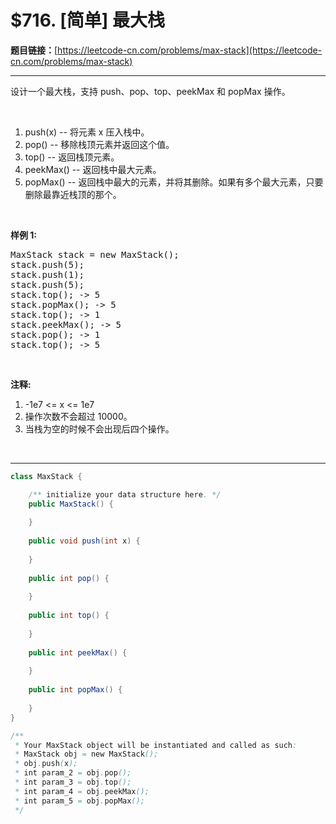 # $716. [简单] 最大栈

**题目链接：**[https://leetcode-cn.com/problems/max-stack](https://leetcode-cn.com/problems/max-stack)

---

<div class="content__1Y2H">
 <div class="notranslate">
  <p>设计一个最大栈，支持 push、pop、top、peekMax 和 popMax 操作。</p> 
  <p>&nbsp;</p> 
  <ol> 
   <li>push(x) -- 将元素 x 压入栈中。</li> 
   <li>pop() -- 移除栈顶元素并返回这个值。</li> 
   <li>top() -- 返回栈顶元素。</li> 
   <li>peekMax() -- 返回栈中最大元素。</li> 
   <li>popMax() -- 返回栈中最大的元素，并将其删除。如果有多个最大元素，只要删除最靠近栈顶的那个。</li> 
  </ol> 
  <p>&nbsp;</p> 
  <p><strong>样例 1:</strong></p> 
  <pre class="language-text">MaxStack stack = new MaxStack();
stack.push(5); 
stack.push(1);
stack.push(5);
stack.top(); -&gt; 5
stack.popMax(); -&gt; 5
stack.top(); -&gt; 1
stack.peekMax(); -&gt; 5
stack.pop(); -&gt; 1
stack.top(); -&gt; 5
</pre> 
  <p>&nbsp;</p> 
  <p><strong>注释:</strong></p> 
  <ol> 
   <li>-1e7 &lt;= x &lt;= 1e7</li> 
   <li>操作次数不会超过 10000。</li> 
   <li>当栈为空的时候不会出现后四个操作。</li> 
  </ol> 
  <p>&nbsp;</p> 
 </div>
</div>

---

```java
class MaxStack {

    /** initialize your data structure here. */
    public MaxStack() {
        
    }
    
    public void push(int x) {
        
    }
    
    public int pop() {
        
    }
    
    public int top() {
        
    }
    
    public int peekMax() {
        
    }
    
    public int popMax() {
        
    }
}

/**
 * Your MaxStack object will be instantiated and called as such:
 * MaxStack obj = new MaxStack();
 * obj.push(x);
 * int param_2 = obj.pop();
 * int param_3 = obj.top();
 * int param_4 = obj.peekMax();
 * int param_5 = obj.popMax();
 */
```